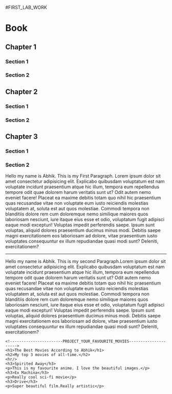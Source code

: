 #FIRST_LAB_WORK
<!-------------------HEADING_TAGS------------------------->
<!DOCTYPE html>
<html lang="en">
<head>
    <meta charset="UTF-8">
    <meta name="viewport" content="width=device-width, initial-scale=1.0">
    <title>Document</title>
</head>
<body>
    <h1>Book</h1>
    <h2>Chapter 1</h2>
    <h3>Section 1</h3>
    <h3>Section 2</h3>
    <h2>Chapter 2</h2>
    <h3>Section 1</h3>
    <h3>Section 2</h3>
    <h2>Chapter 3</h2>
    <h3>Section 1</h3>
    <h3>Section 2</h3>
    <!-------------------PARAGRAPH_TAG----------------->
    <p>Hello my name is Abhik. This is my First Paragraph. Lorem ipsum dolor sit amet consectetur adipisicing elit. Explicabo quibusdam voluptatum est nam voluptate incidunt praesentium atque hic illum, tempora eum repellendus tempore odit quae dolorem harum veritatis sunt ut?
    Odit autem nemo eveniet facere! Placeat ea maxime debitis totam quo nihil hic praesentium quas recusandae vitae non voluptate eum iusto reiciendis molestias voluptatem at, soluta est aut quos molestiae.
    Commodi tempora non blanditiis dolore rem cum doloremque nemo similique maiores quos laboriosam nesciunt, iure itaque eius esse et odio, voluptatum fugit adipisci eaque modi excepturi! Voluptas impedit perferendis saepe.
    Ipsum sunt voluptas, aliquid dolores praesentium ducimus minus modi. Debitis saepe magni exercitationem eos laboriosam ad dolore, vitae praesentium iusto voluptates consequuntur ex illum repudiandae quasi modi sunt? Deleniti, exercitationem?</p>
    <hr/><!------------HORIZONTAL_RULE------------------->
    <p>Hello my name is Abhik. This is my second Paragraph.Lorem ipsum dolor sit amet consectetur adipisicing elit. Explicabo quibusdam voluptatum est nam voluptate incidunt praesentium atque hic illum, tempora eum repellendus tempore odit quae dolorem harum veritatis sunt ut?
    Odit autem nemo eveniet facere! Placeat ea maxime debitis totam quo nihil hic praesentium quas recusandae vitae non voluptate eum iusto reiciendis molestias voluptatem at, soluta est aut quos molestiae.
    Commodi tempora non blanditiis dolore rem cum doloremque nemo similique maiores quos laboriosam nesciunt, iure itaque eius esse et odio, voluptatum fugit adipisci eaque modi excepturi! Voluptas impedit perferendis saepe.
    Ipsum sunt voluptas, aliquid dolores praesentium ducimus minus modi. Debitis saepe magni exercitationem eos laboriosam ad dolore, vitae praesentium iusto voluptates consequuntur ex illum repudiandae quasi modi sunt? Deleniti, exercitationem?</p>
    


    <!-----------------------PROJECT_YOUR_FAVOURITE_MOVIES--------------------->
    <h1>The Best Movies According to Abhik</h1>
    <h2>My top 3 movies of all-time.</h2>
    <hr/>
    <h3>Spirited Away</h3>
    <p>This is my favourite anime. I love the beautiful images.</p>
    <h3>Ex Machina</h3>
    <p>Really cool sci-fi movie</p>
    <h3>Drive</h3>
    <p>Super beautiful film.Really artistic</p>
</body>
</html>
